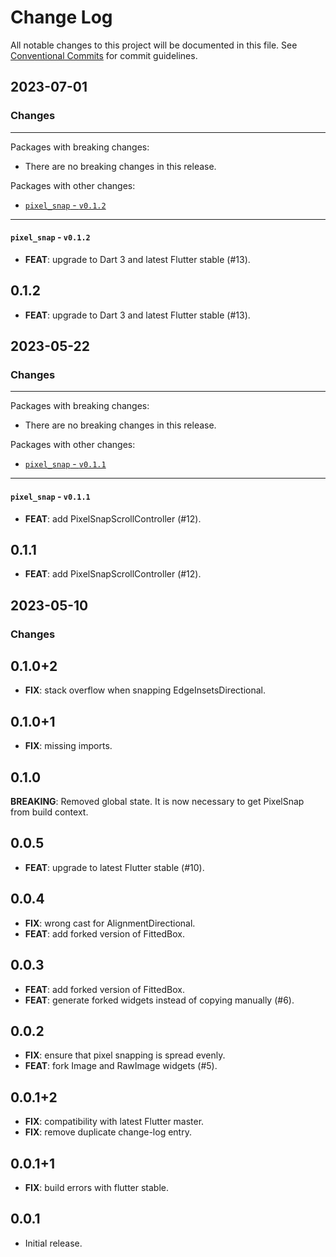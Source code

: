 # Change Log

All notable changes to this project will be documented in this file.
See [Conventional Commits](https://conventionalcommits.org) for commit guidelines.

## 2023-07-01

### Changes

---

Packages with breaking changes:

 - There are no breaking changes in this release.

Packages with other changes:

 - [`pixel_snap` - `v0.1.2`](#pixel_snap---v012)

---

#### `pixel_snap` - `v0.1.2`

 - **FEAT**: upgrade to Dart 3 and latest Flutter stable (#13).

## 0.1.2

 - **FEAT**: upgrade to Dart 3 and latest Flutter stable (#13).


## 2023-05-22

### Changes

---

Packages with breaking changes:

 - There are no breaking changes in this release.

Packages with other changes:

 - [`pixel_snap` - `v0.1.1`](#pixel_snap---v011)

---

#### `pixel_snap` - `v0.1.1`

 - **FEAT**: add PixelSnapScrollController (#12).

## 0.1.1

 - **FEAT**: add PixelSnapScrollController (#12).


## 2023-05-10

### Changes

## 0.1.0+2

 - **FIX**: stack overflow when snapping EdgeInsetsDirectional.

## 0.1.0+1

 - **FIX**: missing imports.

## 0.1.0

  **BREAKING**: Removed global state. It is now necessary to get PixelSnap from build context.

## 0.0.5

 - **FEAT**: upgrade to latest Flutter stable (#10).

## 0.0.4

 - **FIX**: wrong cast for AlignmentDirectional.
 - **FEAT**: add forked version of FittedBox.

## 0.0.3

 - **FEAT**: add forked version of FittedBox.
 - **FEAT**: generate forked widgets instead of copying manually (#6).

## 0.0.2

 - **FIX**: ensure that pixel snapping is spread evenly.
 - **FEAT**: fork Image and RawImage widgets (#5).

## 0.0.1+2

 - **FIX**: compatibility with latest Flutter master.
 - **FIX**: remove duplicate change-log entry.

## 0.0.1+1

 - **FIX**: build errors with flutter stable.

## 0.0.1

* Initial release.
